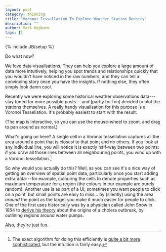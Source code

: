 ```yaml
---
layout: post
category: thinking
title: "Voronoi Tessellation To Explore Weather Station Density"
description: ""
author: Mark Hepburn
tags: []
---
```

{% include JB/setup %}

Do what now?

We love data visualisations.  They can help you explore a large amount
of data more intuitively, helping you spot trends and relationships
quickly that you wouldn't have noticed in the raw numbers, and they
can tell a convincing story once you have the insights.  If nothing
else, they often simply look damn cool.

Recently we were exploring some historical weather observations
data---stay tuned for more possible posts---and (partly for fun)
decided to plot the stations themselves.  A really handy visualisation
for this purpose is a Voronoi Tessellation.  It's probably easiest to
start with the result:


<style>
 .aus {
   fill: #ddd;
 }
 circle {
   fill: black;
 }
 .voronoi {
   fill-opacity: 0.1;
   stroke: black;
 }
 .voronoi:hover {
   fill-opacity: 0.4;
 }
</style>
<div id="map"></div>

(The map is interactive, so you can use the mouse-wheel to zoom, and
drag to pan around as normal.)

What's going on here?  A single cell in a Voronoi tessellation captures
all the area around a point that is closest to that point and no
others.  If you look at any individual line, you will notice it is
exactly half-way between two points: if you draw all those lines
between all neighbouring points, you wind up with a Voronoi
tessellation.[^1]

So why would you actually do this?  Well, as you can see it's a nice
way of getting an overview of spatial point data, particularly once
you start adding extra data---for example, colouring the cells to
denote properties such as maximum temperature for a region (the
colours in our example are purely random).  Another use is as part of
a UI; sometimes you want people to click on a point, but small points
are easy to miss... by (silently) using the area *around* the point as
the target you make it much easier for people to click.  One of the
first uses historically was by a physician called John Snow in 1854 to
[derive his theory](http://en.wikipedia.org/wiki/1854_Broad_Street_cholera_outbreak)
about the origins of a cholera outbreak, by outlining regions around
water pumps.

Also, they're just fun.

[^1]: The exact algorithm for doing this efficiently is
    [quite a bit more sophisticated](http://www.ams.org/samplings/feature-column/fcarc-voronoi),
    but the intuition is fairly easy.

<script src="http://d3js.org/d3.v3.min.js" charset="utf-8"></script>
<script src="http://d3js.org/topojson.v1.min.js"></script>
<script src="http://d3js.org/queue.v1.min.js"></script>
<script>
/* global topojson, d3, queue */

var w = 600,
    h = 600;

var x0 = 146.45,
    y0 = -41.78,
    pad = 4;

var xmin = x0 - pad,
    ymin = y0 - pad,
    xmax = x0 + pad,
    ymax = y0 + pad;


var svg = d3.select('#map')
  .append('svg')
  .attr('width', w)
  .attr('height', h);

var projection = d3.geo.mercator()
  .center([x0, y0])
  .translate([300,300])
  .scale(6000);

var colours = d3.scale.category20c();

var path = d3.geo.path()
  .pointRadius(1)
  .projection(projection);

function drawGeo(svg, aus) {
  var subunits = topojson.feature(aus, aus.objects.subunits);

  svg.append('path')
    .datum(subunits)
    .attr('class', 'aus')
    .attr('d', path);
}


function polygon(d) {
  return 'M' + d.map(projection).join('L') + 'Z';
}

function drawGrid(svg, vertices) {
  svg.append('path')
    .datum({
      type: 'MultiPoint',
      coordinates: vertices.map(function(d) { return [+d.lon, +d.lat]; })
    })
    .attr('class', 'points')
    .attr('d', path);

  var labelledVertices = vertices.map(function(d) {
    return {
      title: d.name,
      coords: [+d.lon, +d.lat]
    };
  });

  var voronoi = d3.geom.voronoi()
    .clipExtent([[xmin, ymin], [xmax, ymax]])
    .x(function(d) { return d.coords[0]; })
    .y(function(d) { return d.coords[1]; });

  svg.append('g').selectAll('path')
    .data(voronoi(labelledVertices))
  .enter().append('path')
    .attr('class', 'voronoi')
    .attr('fill', function(d, i) { return colours(i); })
    .attr('d', polygon)
    .append('title')
    .text(function(d) { return d.point.title; });
}

var _scale = projection.scale();
function ready(error, aus, data) {
  if (error) return console.error(error);

  drawGeo(svg, aus);

  drawGrid(svg, data);

  var zoom = d3.behavior.zoom()
    .scaleExtent([1,10])
    .translate(projection.translate())
    .on('zoom', function() {
      var e = d3.event, t = e.translate;
      // Calculate projected min,max coords, cache previous
      // translation and get the diff, check if that takes us outside
      // the bounds
      var minxy = projection([xmin, ymin]),
          maxxy = projection([xmax, ymax]);
      var oldtrans = projection.translate(),
          dx       = t[0] - oldtrans[0],
          dy       = t[1] - oldtrans[1];
      var tx = minxy[0] + dx > 0 ? oldtrans[0] : maxxy[0] + dx < w ? oldtrans[0] : t[0],
          ty = minxy[1] + dy < h ? oldtrans[1] : maxxy[1] + dy > 0? oldtrans[1] : t[1];

      projection.translate([tx, ty]).scale(e.scale * _scale);

      zoom.translate([tx, ty]);
      zoom.scale(e.scale);

      svg.selectAll('path.aus').attr('d', path);
      svg.selectAll('path.points').attr('d', path);
      svg.selectAll('path.voronoi').attr('d', polygon);
    });

  svg.call(zoom);
}


queue()
  .defer(d3.json, '/assets/data/tas.json')
  .defer(d3.csv, '/assets/data/tas-stations.csv')
  .await(ready);
</script>
